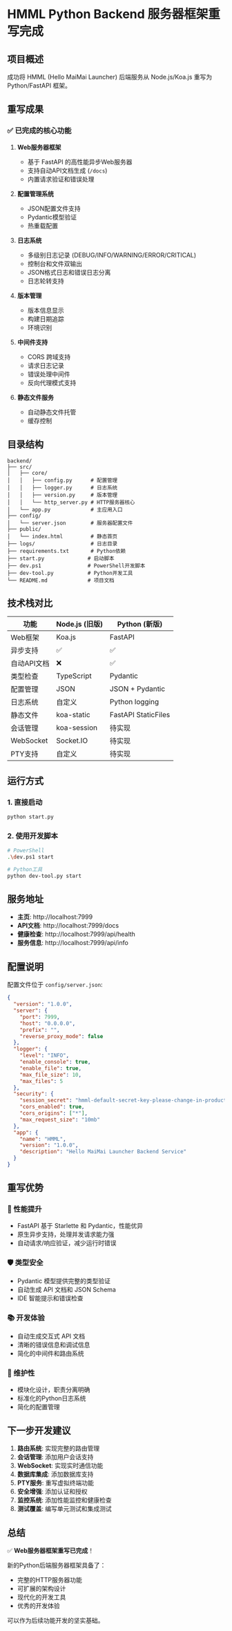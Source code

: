 # HMML Python Backend 服务器框架重写完成

## 项目概述

成功将 HMML (Hello MaiMai Launcher) 后端服务从 Node.js/Koa.js 重写为 Python/FastAPI 框架。

## 重写成果

### ✅ 已完成的核心功能

1. **Web服务器框架**
   - 基于 FastAPI 的高性能异步Web服务器
   - 支持自动API文档生成 (`/docs`)
   - 内置请求验证和错误处理

2. **配置管理系统**
   - JSON配置文件支持
   - Pydantic模型验证
   - 热重载配置

3. **日志系统**
   - 多级别日志记录 (DEBUG/INFO/WARNING/ERROR/CRITICAL)
   - 控制台和文件双输出
   - JSON格式日志和错误日志分离
   - 日志轮转支持

4. **版本管理**
   - 版本信息显示
   - 构建日期追踪
   - 环境识别

5. **中间件支持**
   - CORS 跨域支持
   - 请求日志记录
   - 错误处理中间件
   - 反向代理模式支持

6. **静态文件服务**
   - 自动静态文件托管
   - 缓存控制

## 目录结构

```
backend/
├── src/
│   ├── core/
│   │   ├── config.py      # 配置管理
│   │   ├── logger.py      # 日志系统
│   │   ├── version.py     # 版本管理
│   │   └── http_server.py # HTTP服务器核心
│   └── app.py             # 主应用入口
├── config/
│   └── server.json        # 服务器配置文件
├── public/
│   └── index.html         # 静态首页
├── logs/                  # 日志目录
├── requirements.txt       # Python依赖
├── start.py              # 启动脚本
├── dev.ps1               # PowerShell开发脚本
├── dev-tool.py           # Python开发工具
└── README.md             # 项目文档
```

## 技术栈对比

| 功能 | Node.js (旧版) | Python (新版) |
|------|---------------|---------------|
| Web框架 | Koa.js | FastAPI |
| 异步支持 | ✅ | ✅ |
| 自动API文档 | ❌ | ✅ |
| 类型检查 | TypeScript | Pydantic |
| 配置管理 | JSON | JSON + Pydantic |
| 日志系统 | 自定义 | Python logging |
| 静态文件 | koa-static | FastAPI StaticFiles |
| 会话管理 | koa-session | 待实现 |
| WebSocket | Socket.IO | 待实现 |
| PTY支持 | 自定义 | 待实现 |

## 运行方式

### 1. 直接启动
```bash
python start.py
```

### 2. 使用开发脚本
```bash
# PowerShell
.\dev.ps1 start

# Python工具
python dev-tool.py start
```

## 服务地址

- **主页**: http://localhost:7999
- **API文档**: http://localhost:7999/docs
- **健康检查**: http://localhost:7999/api/health
- **服务信息**: http://localhost:7999/api/info

## 配置说明

配置文件位于 `config/server.json`:

```json
{
  "version": "1.0.0",
  "server": {
    "port": 7999,
    "host": "0.0.0.0",
    "prefix": "",
    "reverse_proxy_mode": false
  },
  "logger": {
    "level": "INFO",
    "enable_console": true,
    "enable_file": true,
    "max_file_size": 10,
    "max_files": 5
  },
  "security": {
    "session_secret": "hmml-default-secret-key-please-change-in-production",
    "cors_enabled": true,
    "cors_origins": ["*"],
    "max_request_size": "10mb"
  },
  "app": {
    "name": "HMML",
    "version": "1.0.0",
    "description": "Hello MaiMai Launcher Backend Service"
  }
}
```

## 重写优势

### 🚀 性能提升
- FastAPI 基于 Starlette 和 Pydantic，性能优异
- 原生异步支持，处理并发请求能力强
- 自动请求/响应验证，减少运行时错误

### 🛡️ 类型安全
- Pydantic 模型提供完整的类型验证
- 自动生成 API 文档和 JSON Schema
- IDE 智能提示和错误检查

### 📚 开发体验
- 自动生成交互式 API 文档
- 清晰的错误信息和调试信息
- 简化的中间件和路由系统

### 🔧 维护性
- 模块化设计，职责分离明确
- 标准化的Python日志系统
- 简化的配置管理

## 下一步开发建议

1. **路由系统**: 实现完整的路由管理
2. **会话管理**: 添加用户会话支持
3. **WebSocket**: 实现实时通信功能
4. **数据库集成**: 添加数据库支持
5. **PTY服务**: 重写虚拟终端功能
6. **安全增强**: 添加认证和授权
7. **监控系统**: 添加性能监控和健康检查
8. **测试覆盖**: 编写单元测试和集成测试

## 总结

✅ **Web服务器框架重写已完成**！

新的Python后端服务器框架具备了：
- 完整的HTTP服务器功能
- 可扩展的架构设计
- 现代化的开发工具
- 优秀的开发体验

可以作为后续功能开发的坚实基础。
